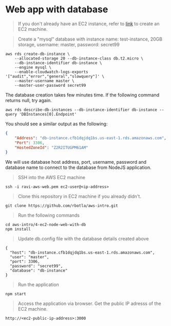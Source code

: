 # Web app with database

> If you don't already have an EC2 instance, refer to [link](/2-aws-cli-create-ec2) to create an EC2 machine.

> Create a "mysql" database with instance name: test-instance, 20GB storage, username: master, password: secret99
```
aws rds create-db-instance \
    --allocated-storage 20 --db-instance-class db.t2.micro \
    --db-instance-identifier db-instance \
    --engine mysql \
    --enable-cloudwatch-logs-exports '["audit","error","general","slowquery"]' \
    --master-username master \
    --master-user-password secret99
```

The database creation takes few minutes time. If the following command returns null, try again.
```
aws rds describe-db-instances --db-instance-identifier db-instance --query 'DBInstances[0].Endpoint'
```

You should see a similar output as the following:
```json
{
    "Address": "db-instance.cfb1dqjdq1bs.us-east-1.rds.amazonaws.com",
    "Port": 3306,
    "HostedZoneId": "Z2R2ITUGPM61AM"
}
```
We will use database host address, port, username, password and database name to connect to the database from NodeJS application.

> SSH into the AWS EC2 machine
```
ssh -i ravi-aws-web.pem ec2-user@<ip-address>
```

> Clone this repository in EC2 machine if you already didn't.
```
git clone https://github.com/rbotla/aws-intro.git
```

> Run the following commands
```
cd aws-intro/4-ec2-node-web-with-db
npm install
```

> Update db.config file with the database details created above 
```
{
  "host": "db-instance.cfb1dqjdq1bs.us-east-1.rds.amazonaws.com",
  "user": "master",
  "port": 3306,
  "password": "secret99",
  "database": "db-instance"
}
```

> Run the application
```
npm start
```

> Access the application via browser. Get the public IP adresss of the EC2 machine.
```
http://<ec2-public-ip-address>:3000
```
